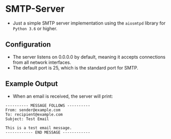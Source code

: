 # SMTP-Server
- Just a simple SMTP server implementation using the `aiosmtpd` library for `Python 3.6` or higher.
## Configuration
- The server listens on 0.0.0.0 by default, meaning it accepts connections from all network interfaces.
- The default port is 25, which is the standard port for SMTP.
## Example Output
- When an email is received, the server will print:
```
---------- MESSAGE FOLLOWS ----------
From: sender@example.com
To: recipient@example.com
Subject: Test Email

This is a test email message.
------------ END MESSAGE ------------
```
